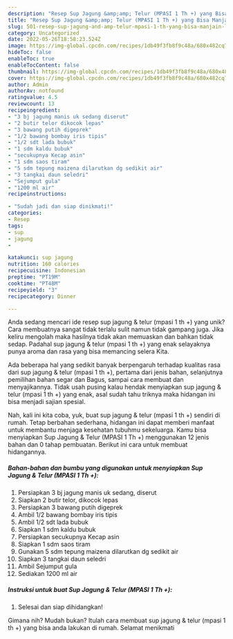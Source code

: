 ```yaml
---
description: "Resep Sup Jagung &amp;amp; Telur (MPASI 1 Th +) yang Bisa Manjain Lidah"
title: "Resep Sup Jagung &amp;amp; Telur (MPASI 1 Th +) yang Bisa Manjain Lidah"
slug: 501-resep-sup-jagung-and-amp-telur-mpasi-1-th-yang-bisa-manjain-lidah
category: Uncategorized
date: 2022-05-26T18:58:23.524Z
image: https://img-global.cpcdn.com/recipes/1db49f3fb8f9c48a/680x482cq70/sup-jagung-telur-mpasi-1-th-foto-resep-utama.jpg
hideToc: false
enableToc: true
enableTocContent: false
thumbnail: https://img-global.cpcdn.com/recipes/1db49f3fb8f9c48a/680x482cq70/sup-jagung-telur-mpasi-1-th-foto-resep-utama.jpg
cover: https://img-global.cpcdn.com/recipes/1db49f3fb8f9c48a/680x482cq70/sup-jagung-telur-mpasi-1-th-foto-resep-utama.jpg
author: Admin
authorAv: notfound
ratingvalue: 4.5
reviewcount: 13
recipeingredient:
- "3 bj jagung manis uk sedang diserut"
- "2 butir telor dikocok lepas"
- "3 bawang putih digeprek"
- "1/2 bawang bombay iris tipis"
- "1/2 sdt lada bubuk"
- "1 sdm kaldu bubuk"
- "secukupnya Kecap asin"
- "1 sdm saos tiram"
- "5 sdm tepung maizena dilarutkan dg sedikit air"
- "3 tangkai daun seledri"
- "Sejumput gula"
- "1200 ml air"
recipeinstructions:

- "Sudah jadi dan siap dinikmati!"
categories:
- Resep
tags:
- sup
- jagung
- 

katakunci: sup jagung  
nutrition: 160 calories
recipecuisine: Indonesian
preptime: "PT19M"
cooktime: "PT48M"
recipeyield: "3"
recipecategory: Dinner

---
```





Anda sedang mencari ide resep sup jagung &amp; telur (mpasi 1 th +) yang unik? Cara membuatnya sangat tidak terlalu sulit namun tidak gampang juga. Jika keliru mengolah maka hasilnya tidak akan memuaskan dan bahkan tidak sedap. Padahal sup jagung &amp; telur (mpasi 1 th +) yang enak selayaknya punya aroma dan rasa yang bisa memancing selera Kita.





Ada beberapa hal yang sedikit banyak berpengaruh terhadap kualitas rasa dari sup jagung &amp; telur (mpasi 1 th +), pertama dari jenis bahan, selanjutnya pemilihan bahan segar dan Bagus, sampai cara membuat dan menyajikannya. Tidak usah pusing kalau hendak menyiapkan sup jagung &amp; telur (mpasi 1 th +) yang enak,      asal sudah tahu triknya maka hidangan ini bisa menjadi sajian spesial.





















Nah, kali ini kita coba, yuk, buat sup jagung &amp; telur (mpasi 1 th +) sendiri di rumah. Tetap berbahan sederhana, hidangan ini dapat memberi manfaat untuk membantu menjaga kesehatan tubuhmu sekeluarga. Kamu bisa menyiapkan Sup Jagung &amp; Telur (MPASI 1 Th +) menggunakan 12 jenis bahan dan 0 tahap pembuatan. Berikut ini cara untuk membuat hidangannya.

<!--inarticleads1-->

##### Bahan-bahan dan bumbu yang digunakan untuk menyiapkan Sup Jagung &amp; Telur (MPASI 1 Th +):

1. Persiapkan 3 bj jagung manis uk sedang, diserut
1. Siapkan 2 butir telor, dikocok lepas
1. Persiapkan 3 bawang putih digeprek
1. Ambil 1/2 bawang bombay iris tipis
1. Ambil 1/2 sdt lada bubuk
1. Siapkan 1 sdm kaldu bubuk
1. Persiapkan secukupnya Kecap asin
1. Siapkan 1 sdm saos tiram
1. Gunakan 5 sdm tepung maizena dilarutkan dg sedikit air
1. Siapkan 3 tangkai daun seledri
1. Ambil Sejumput gula
1. Sediakan 1200 ml air




<!--inarticleads2-->

##### Instruksi untuk buat Sup Jagung &amp; Telur (MPASI 1 Th +):


1. Selesai dan siap dihidangkan!



Gimana nih? Mudah bukan? Itulah cara membuat sup jagung &amp; telur (mpasi 1 th +) yang bisa anda lakukan di rumah. Selamat menikmati
